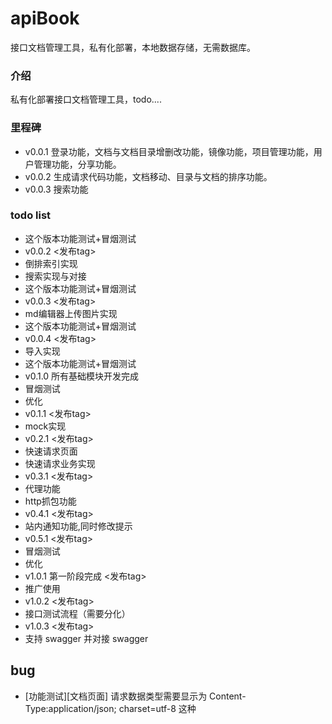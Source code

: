 # apiBook
接口文档管理工具，私有化部署，本地数据存储，无需数据库。

### 介绍
私有化部署接口文档管理工具，todo....

### 里程碑
- v0.0.1 登录功能，文档与文档目录增删改功能，镜像功能，项目管理功能，用户管理功能，分享功能。
- v0.0.2 生成请求代码功能，文档移动、目录与文档的排序功能。
- v0.0.3 搜索功能

### todo list
- 这个版本功能测试+冒烟测试
- v0.0.2 <发布tag>
- 倒排索引实现
- 搜索实现与对接
- 这个版本功能测试+冒烟测试
- v0.0.3 <发布tag>
- md编辑器上传图片实现
- 这个版本功能测试+冒烟测试
- v0.0.4 <发布tag>
- 导入实现
- 这个版本功能测试+冒烟测试
- v0.1.0 所有基础模块开发完成
- 冒烟测试
- 优化
- v0.1.1 <发布tag>
- mock实现
- v0.2.1 <发布tag>
- 快速请求页面
- 快速请求业务实现
- v0.3.1 <发布tag>
- 代理功能
- http抓包功能
- v0.4.1 <发布tag>
- 站内通知功能,同时修改提示
- v0.5.1 <发布tag>
- 冒烟测试
- 优化
- v1.0.1 第一阶段完成 <发布tag>
- 推广使用
- v1.0.2 <发布tag>
- 接口测试流程（需要分化）
- v1.0.3 <发布tag>
- 支持 swagger 并对接 swagger

## bug
- [功能测试][文档页面] 请求数据类型需要显示为 Content-Type:application/json; charset=utf-8 这种

